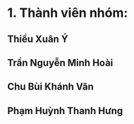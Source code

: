 # 1. Thành viên nhóm: 
## Thiều Xuân Ý
## Trần Nguyễn Minh Hoài
## Chu Bùi Khánh Vân
## Phạm Huỳnh Thanh Hưng

